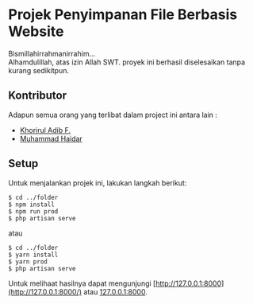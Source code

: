 # Projek Penyimpanan File Berbasis Website

Bismillahirrahmanirrahim...\
Alhamdulillah, atas izin Allah SWT. proyek ini berhasil diselesaikan tanpa kurang sedikitpun.

## Kontributor
Adapun semua orang yang terlibat dalam project ini antara lain : 
* [Khorirul Adib F.](https://github.com/iruadib)
* [Muhammad Haidar](https://github.com/cutiepandaa)

## Setup
Untuk menjalankan projek ini, lakukan langkah berikut:
```
$ cd ../folder
$ npm install
$ npm run prod
$ php artisan serve
```
atau
```
$ cd ../folder
$ yarn install
$ yarn prod
$ php artisan serve
```
Untuk melihaat hasilnya dapat mengunjungi [http://127.0.0.1:8000](http://127.0.0.1:8000/) atau [127.0.0.1:8000](http://127.0.0.1:8000/).